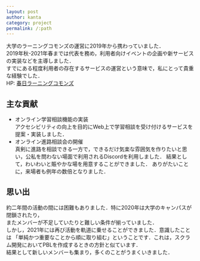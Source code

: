 ```yaml
---
layout: post
author: kanta
category: project
permalink: /:path
---
```


大学のラーニングコモンズの運営に2019年から携わっていました．  
2019年秋-2021年春までは代表を務め，利用者向けイベントの企画や新サービスの実装などを主導しました．  
すでにある程度利用者の存在するサービスの運営という意味で，私にとって貴重な経験でした．  
HP: [春日ラーニングコモンズ](https://klis.tsukuba.ac.jp/lc/)

## 主な貢献
* オンライン学習相談機能の実装  
アクセシビリティの向上を目的にWeb上で学習相談を受け付けるサービスを提案・実装しました．
* オンライン進路相談会の開催  
真剣に進路を相談できる一方で，できるだけ気楽な雰囲気を作りたいと思い，公私を問わない場面で利用されるDiscordを利用しました．
結果として，わいわいと賑やかな場を用意することができました． ありがたいことに，来場者も例年の数倍となりました．

## 思い出
約二年間の活動の間には困難もありました．特に2020年は大学のキャンパスが閉鎖されたり，  
またメンバーが不足していたりと難しい条件が揃っていました．  
しかし，2021年には再び活動を軌道に乗せることができました．意識したことは
「単純かつ重要なことから順に取り組む」ということです．これは，スクラム開発においてPBLを作成するときの方針と似ています．  
結果として新しいメンバーも集まり，多くのことがうまくいきました．